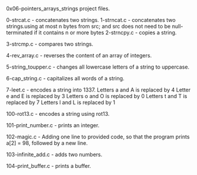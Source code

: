 0x06-pointers_arrays_strings project files.

0-strcat.c - concatenates two strings.
1-strncat.c - concatenates two strings.using at most n bytes from src; and src does not need to be null-terminated if it contains n or more bytes
2-strncpy.c - copies a string.

3-strcmp.c - compares two strings.

4-rev_array.c - reverses the content of an array of integers.

5-string_toupper.c - changes all lowercase letters of a string to uppercase.

6-cap_string.c - capitalizes all words of a string.

7-leet.c - encodes a string into 1337.
	Letters a and A is replaced by 4
	Letter e and E is replaced by 3
	Letters o and O is replaced by 0
	Letters t and T is replaced by 7
	Letters l and L is replaced by 1

100-rot13.c - encodes a string using rot13.

101-print_number.c - prints an integer.

102-magic.c - Adding one line to provided code, so that the program prints a[2] = 98, followed by a new line.

103-infinite_add.c - adds two numbers.

104-print_buffer.c - prints a buffer.
